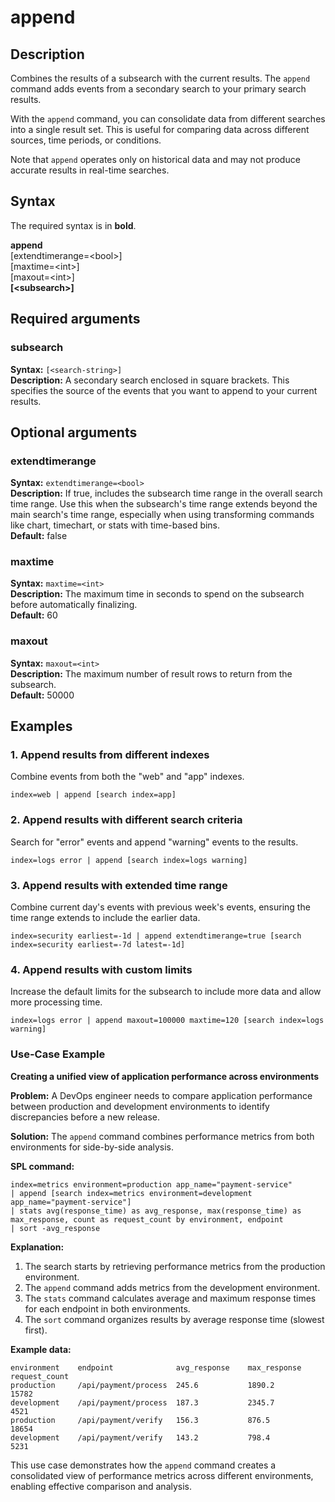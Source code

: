 # append

## Description

Combines the results of a subsearch with the current results. The `append` command adds events from a secondary search to your primary search results.

With the `append` command, you can consolidate data from different searches into a single result set. This is useful for comparing data across different sources, time periods, or conditions.

Note that `append` operates only on historical data and may not produce accurate results in real-time searches.

## Syntax

The required syntax is in **bold**.

**append** \
[extendtimerange=\<bool>] \
[maxtime=\<int>] \
[maxout=\<int>] \
**[\<subsearch>]**

## Required arguments

### subsearch

**Syntax:** `[<search-string>]` \
**Description:** A secondary search enclosed in square brackets. This specifies the source of the events that you want to append to your current results.

## Optional arguments

### extendtimerange

**Syntax:** `extendtimerange=<bool>` \
**Description:** If true, includes the subsearch time range in the overall search time range. Use this when the subsearch's time range extends beyond the main search's time range, especially when using transforming commands like chart, timechart, or stats with time-based bins. \
**Default:** false

### maxtime

**Syntax:** `maxtime=<int>` \
**Description:** The maximum time in seconds to spend on the subsearch before automatically finalizing. \
**Default:** 60

### maxout

**Syntax:** `maxout=<int>` \
**Description:** The maximum number of result rows to return from the subsearch. \
**Default:** 50000

## Examples

### 1. Append results from different indexes

Combine events from both the "web" and "app" indexes.

```
index=web | append [search index=app]
```

### 2. Append results with different search criteria

Search for "error" events and append "warning" events to the results.

```
index=logs error | append [search index=logs warning]
```

### 3. Append results with extended time range

Combine current day's events with previous week's events, ensuring the time range extends to include the earlier data.

```
index=security earliest=-1d | append extendtimerange=true [search index=security earliest=-7d latest=-1d]
```

### 4. Append results with custom limits

Increase the default limits for the subsearch to include more data and allow more processing time.

```
index=logs error | append maxout=100000 maxtime=120 [search index=logs warning]
```

### Use-Case Example

**Creating a unified view of application performance across environments**

**Problem:** A DevOps engineer needs to compare application performance between production and development environments to identify discrepancies before a new release.

**Solution:** The `append` command combines performance metrics from both environments for side-by-side analysis.

**SPL command:**

```
index=metrics environment=production app_name="payment-service"
| append [search index=metrics environment=development app_name="payment-service"]
| stats avg(response_time) as avg_response, max(response_time) as max_response, count as request_count by environment, endpoint
| sort -avg_response
```

**Explanation:**

1. The search starts by retrieving performance metrics from the production environment.
2. The `append` command adds metrics from the development environment.
3. The `stats` command calculates average and maximum response times for each endpoint in both environments.
4. The `sort` command organizes results by average response time (slowest first).

**Example data:**

```
environment    endpoint              avg_response    max_response    request_count
production     /api/payment/process  245.6           1890.2          15782
development    /api/payment/process  187.3           2345.7          4521
production     /api/payment/verify   156.3           876.5           18654
development    /api/payment/verify   143.2           798.4           5231
```

This use case demonstrates how the `append` command creates a consolidated view of performance metrics across different environments, enabling effective comparison and analysis.
